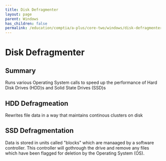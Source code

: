 ```yaml
---
title: Disk Defragmenter
layout: page
parent: Windows
has_children: false
permalink: /education/comptia/a-plus/core-two/windows/disk-defragmenter/
---
```


# Disk Defragmenter

## Summary

Runs various Operating System calls to speed up the performance of Hard Disk Drives (HDD)s and Solid State Drives (SSD)s

## HDD Defragmeation

Rewrites file data in a way that maintains continous clusters on disk

## SSD Defragmentation

Data is stored in units called "blocks" which are manaaged by a software controller. This controller will gothrough the drive and remove any files which have been flagged for deletion by the Operating System (OS).
